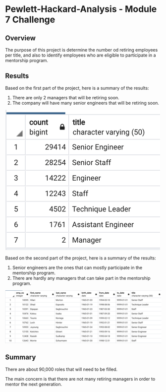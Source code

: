 # Pewlett-Hackard-Analysis - Module 7 Challenge

## Overview

The purpose of this project is determine the number od retiring employees per title, and also to identify employees who are eligible to participate in a mentorship program. 

## Results

Based on the first part of the project, here is a summary of the results:

1. There are only 2 managers that will be retiring soon. 
2. The company will have many senior engineers that will be retiring soon.

![Count of retiring employees by job title](/del1.png)

Based on the second part of the project, here is a summary of the results:

1. Senior engineers are the ones that can mostly participate in the mentorship program.
2. There are hardly any managers that can take part in the mentorship program.

![Titles of employees that can take part in the mentorship program](/del2.png)

## Summary

There are about 90,000 roles that will need to be filled. 

The main concern is that there are not many retiring managers in order to mentor the next generation.
